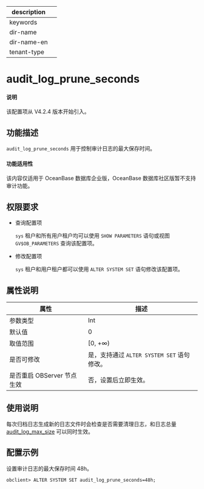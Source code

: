 |description||
|---|---|
|keywords||
|dir-name||
|dir-name-en||
|tenant-type||

# audit_log_prune_seconds

<main id="notice" type='explain'>
  <h4>说明</h4>
  <p>该配置项从 V4.2.4 版本开始引入。</p>
</main>

## 功能描述

`audit_log_prune_seconds` 用于控制审计日志的最大保存时间。

<main id="notice" >
  <h4>功能适用性</h4>
  <p>该内容仅适用于 OceanBase 数据库企业版，OceanBase 数据库社区版暂不支持审计功能。</p>
</main>

## 权限要求

* 查询配置项

  `sys` 租户和所有用户租户均可以使用 `SHOW PARAMETERS` 语句或视图 `GV$OB_PARAMETERS` 查询该配置项。

* 修改配置项

  `sys` 租户和用户租户都可以使用 `ALTER SYSTEM SET` 语句修改该配置项。

## 属性说明

| **属性** | **描述** |
| -------- | -------- |
| 参数类型   | Int |
| 默认值     | 0 |
| 取值范围   |[0, +∞) |
| 是否可修改 | 是，支持通过 `ALTER SYSTEM SET` 语句修改。|
| 是否重启 OBServer 节点生效 | 否，设置后立即生效。   |

## 使用说明

每次归档日志生成新的日志文件时会检查是否需要清理日志，和日志总量 [audit_log_max_size](250.audit_log_max_size.md) 可以同时生效。

## 配置示例

设置审计日志的最大保存时间 48h。

```shell
obclient> ALTER SYSTEM SET audit_log_prune_seconds=48h;
```
